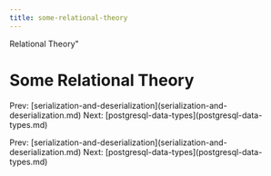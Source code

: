 ```yaml
---
title: some-relational-theory
---
```


Relational Theory\"

# Some Relational Theory

Prev:
\[serialization-and-deserialization](serialization-and-deserialization.md)
Next:
\[postgresql-data-types](postgresql-data-types.md)

Prev:
\[serialization-and-deserialization](serialization-and-deserialization.md)
Next:
\[postgresql-data-types](postgresql-data-types.md)
